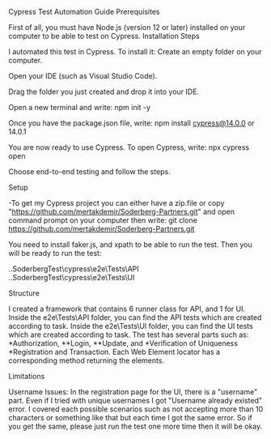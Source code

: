 Cypress Test Automation Guide
Prerequisites

First of all, you must have Node.js (version 12 or later) installed on your computer to be able to test on Cypress.
Installation Steps

I automated this test in Cypress. To install it:
Create an empty folder on your computer.

Open your IDE (such as Visual Studio Code).

Drag the folder you just created and drop it into your IDE.

Open a new terminal and write: npm init -y

Once you have the package.json file, write: npm install cypress@14.0.0 or 14.0.1

You are now ready to use Cypress. To open Cypress, write: npx cypress open

Choose end-to-end testing and follow the steps.

Setup

-To get my Cypress project you can either have a zip.file or copy "https://github.com/mertakdemir/Soderberg-Partners.git" and open command prompt on your computer then write: git clone https://github.com/mertakdemir/Soderberg-Partners.git

You need to install faker.js, and xpath to be able to run the test. Then you will be ready to run the test:

..SoderbergTest\cypress\e2e\Tests\API
..SoderbergTest\cypress\e2e\Tests\UI

Structure

I created a framework that contains 6 runner class for API, and 1 for UI.
Inside the e2e\Tests\API folder, you can find the API tests which are created according to task.
Inside the e2e\Tests\UI folder, you can find the UI tests which are created according to task.
The test has several parts such as: *Authorization, **Login, **Update, and *Verification of Uniqueness *Registration and Transaction.
Each Web Element locator has a corresponding method returning the elements.

Limitations

Username Issues:
In the registration page for the UI, there is a "username" part. Even if I tried with unique usernames I got "Username already existed" error. I covered each possible scenarios such as not accepting more than 10 characters or something like that but each time I got the same error. So if you get the same, please just run the test one more time then it will be okay.
